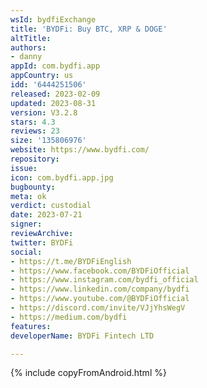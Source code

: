 ```yaml
---
wsId: bydfiExchange
title: 'BYDFi: Buy BTC, XRP & DOGE'
altTitle: 
authors:
- danny
appId: com.bydfi.app
appCountry: us
idd: '6444251506'
released: 2023-02-09
updated: 2023-08-31
version: V3.2.8
stars: 4.3
reviews: 23
size: '135806976'
website: https://www.bydfi.com/
repository: 
issue: 
icon: com.bydfi.app.jpg
bugbounty: 
meta: ok
verdict: custodial
date: 2023-07-21
signer: 
reviewArchive: 
twitter: BYDFi
social:
- https://t.me/BYDFiEnglish
- https://www.facebook.com/BYDFiOfficial
- https://www.instagram.com/bydfi_official
- https://www.linkedin.com/company/bydfi
- https://www.youtube.com/@BYDFiOfficial
- https://discord.com/invite/VJjYhsWegV
- https://medium.com/bydfi
features: 
developerName: BYDFi Fintech LTD

---
```


{% include copyFromAndroid.html %}